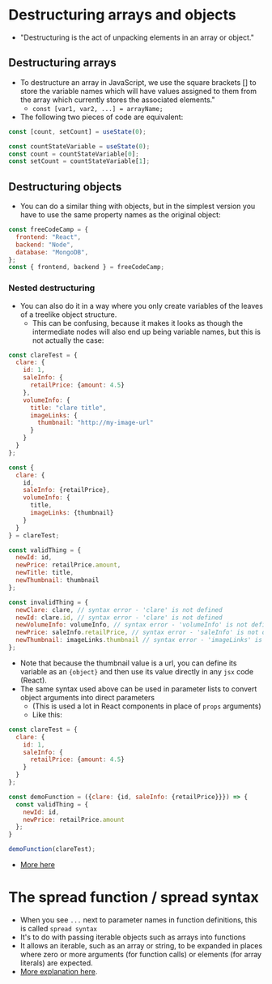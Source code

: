 # Destructuring arrays and objects

- "Destructuring is the act of unpacking elements in an array or object."

## Destructuring arrays

- To destructure an array in JavaScript, we use the square brackets [] to store the variable names which will have values assigned to them from the array which currently stores the associated elements."
    - `const [var1, var2, ...] = arrayName;`
- The following two pieces of code are equivalent:

```javascript
const [count, setCount] = useState(0);
```

```javascript
const countStateVariable = useState(0); 
const count = countStateVariable[0]; 
const setCount = countStateVariable[1]; 
```

## Destructuring objects

- You can do a similar thing with objects, but in the simplest version you have to use the same property names as the original object:

```js
const freeCodeCamp = {
  frontend: "React",
  backend: "Node",
  database: "MongoDB",
};
const { frontend, backend } = freeCodeCamp;
```

### Nested destructuring

- You can also do it in a way where you only create variables of the leaves of a treelike object structure.
  - This can be confusing, because it makes it looks as though the intermediate nodes will also end up being variable names, but this is not actually the case:

```js
const clareTest = {
  clare: {
    id: 1,
    saleInfo: {
      retailPrice: {amount: 4.5}
    }, 
    volumeInfo: {
      title: "clare title",
      imageLinks: {
        thumbnail: "http://my-image-url"
      }
    }
  }
};

const {
  clare: { 
    id, 
    saleInfo: {retailPrice}, 
    volumeInfo: {
      title, 
      imageLinks: {thumbnail}
    }
  }
} = clareTest;

const validThing = {
  newId: id,
  newPrice: retailPrice.amount,
  newTitle: title,
  newThumbnail: thumbnail
};

const invalidThing = {
  newClare: clare, // syntax error - 'clare' is not defined
  newId: clare.id, // syntax error - 'clare' is not defined
  newVolumeInfo: volumeInfo, // syntax error - 'volumeInfo' is not defined
  newPrice: saleInfo.retailPrice, // syntax error - 'saleInfo' is not defined
  newThumbnail: imageLinks.thumbnail // syntax error - 'imageLinks' is not defined
};
```

- Note that because the thumbnail value is a url, you can define its variable as an `{object}` and then use its value directly in any `jsx` code (React). 
- The same syntax used above can be used in parameter lists to convert object arguments into direct parameters
  - (This is used a lot in React components in place of `props` arguments)
  - Like this:

```js
const clareTest = {
  clare: {
    id: 1,
    saleInfo: {
      retailPrice: {amount: 4.5}
    }
  }
};

const demoFunction = ({clare: {id, saleInfo: {retailPrice}}}) => {    
  const validThing = {
    newId: id,
    newPrice: retailPrice.amount
  };
}

demoFunction(clareTest);
```

- [More here](https://www.freecodecamp.org/news/destructuring-patterns-javascript-arrays-and-objects/#:~:text=To%20destructure%20an%20array%20in,the%20array%20storing%20the%20element)

# The spread function / spread syntax

- When you see `...` next to parameter names in function definitions, this is called `spread syntax`
- It's to do with passing iterable objects such as arrays into functions
- It allows an iterable, such as an array or string, to be expanded in places where zero or more arguments (for function calls) or elements (for array literals) are expected.
- [More explanation here](https://developer.mozilla.org/en-US/docs/Web/JavaScript/Reference/Operators/Spread_syntax).